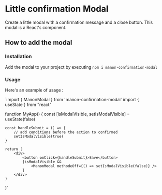 # Little confirmation Modal

Create a little modal with a confirmation message and a close button. This modal is a React's component.

## How to add the modal

### Installation
Add the modal to your project by executing `npm i manon-confirmation-modal`

### Usage
Here's an example of usage :

`import { ManonModal } from 'manon-confirmation-modal'
import { useState } from "react"

function MyApp() {
    const [isModalVisible, setIsModalVisible] = useState(false)

    const handleSubmit = () => {
        // add conditions before the action to confirmed
        setIsModalVisible(true)
    }

    return (
        <div>
            <button onClick={handleSubmit}>Save</button>
            {isModalVisible &&
                <ManonModal methodeOff={() => setIsModalVisible(false)} />
            }
        </div>
    )
}`
